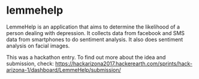 # lemmehelp

LemmeHelp is an application that aims to determine the likelihood of a person dealing with depression.
It collects data from facebook and SMS data from smartphones to do sentiment analysis. 
It also does sentiment analysis on facial images.

This was a hackathon entry. To find out more about the idea and submission, check:
https://hackarizona2017.hackerearth.com/sprints/hack-arizona-1/dashboard/LemmeHelp/submission/
